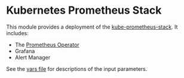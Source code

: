 # Kubernetes Prometheus Stack

This module provides a deployment of the [kube-prometheus-stack](https://github.com/prometheus-community/helm-charts/tree/main/charts/kube-prometheus-stack). It includes:

- The [Prometheus Operator](https://github.com/prometheus-operator/prometheus-operator)
- Grafana
- Alert Manager

See the [vars file](./vars.tf) for descriptions of the input parameters.
